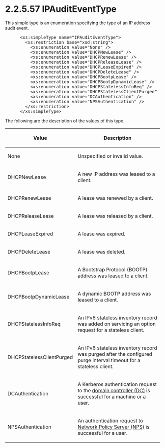 <html dir="LTR" xmlns:mshelp="http://msdn.microsoft.com/mshelp" xmlns:ddue="http://ddue.schemas.microsoft.com/authoring/2003/5" xmlns:xlink="http://www.w3.org/1999/xlink" xmlns:tool="http://www.microsoft.com/tooltip">
 <body>
 <div id="header">
 <h1 class="heading">2.2.5.57 IPAuditEventType</h1>
 </div>
 <div id="mainSection">
 <div id="mainBody">
 <div id="allHistory" class="saveHistory"></div>
 <div id="sectionSection0" class="section" name="collapseableSection">
 

<p>This simple type is an enumeration specifying the type of an
IP address audit event.</p>

<dl>
<dd>
<div><pre> &lt;xs:simpleType name=&quot;IPAuditEventType&quot;&gt;
   &lt;xs:restriction base=&quot;xsd:string&quot;&gt;
     &lt;xs:enumeration value=&quot;None&quot; /&gt;
     &lt;xs:enumeration value=&quot;DHCPNewLease&quot; /&gt;
     &lt;xs:enumeration value=&quot;DHCPRenewLease&quot; /&gt;
     &lt;xs:enumeration value=&quot;DHCPReleaseLease&quot; /&gt;
     &lt;xs:enumeration value=&quot;DHCPLeaseExpired&quot; /&gt;
     &lt;xs:enumeration value=&quot;DHCPDeleteLease&quot; /&gt;
     &lt;xs:enumeration value=&quot;DHCPBootpLease&quot; /&gt;
     &lt;xs:enumeration value=&quot;DHCPBootpDynamicLease&quot; /&gt;
     &lt;xs:enumeration value=&quot;DHCPStatelessInfoReq&quot; /&gt;
     &lt;xs:enumeration value=&quot;DHCPStatelessClientPurged&quot; /&gt;
     &lt;xs:enumeration value=&quot;DCAuthentication&quot; /&gt;
     &lt;xs:enumeration value=&quot;NPSAuthentication&quot; /&gt;
   &lt;/xs:restriction&gt;
 &lt;/xs:simpleType&gt;
</pre></div>
</dd></dl>

<p>The following are the description of the values of this
type.</p>

<table>
 <thead>
 <tr>
 <th>
 <p>Value</p>
 </th>
 <th>
 <p>Description</p>
 </th>
 </tr>
 </thead>
 <tr>
 <td>
 <p>None</p>
 </td>
 <td>
 <p>Unspecified or invalid value.</p>
 </td>
 </tr>
 <tr>
 <td>
 <p>DHCPNewLease</p>
 </td>
 <td>
 <p>A new IP address was leased to a client.</p>
 </td>
 </tr>
 <tr>
 <td>
 <p>DHCPRenewLease</p>
 </td>
 <td>
 <p>A lease was renewed by a client.</p>
 </td>
 </tr>
 <tr>
 <td>
 <p>DHCPReleaseLease</p>
 </td>
 <td>
 <p>A lease was released by a client.</p>
 </td>
 </tr>
 <tr>
 <td>
 <p>DHCPLeaseExpired</p>
 </td>
 <td>
 <p>A lease was expired.</p>
 </td>
 </tr>
 <tr>
 <td>
 <p>DHCPDeleteLease</p>
 </td>
 <td>
 <p>A lease was deleted.</p>
 </td>
 </tr>
 <tr>
 <td>
 <p>DHCPBootpLease</p>
 </td>
 <td>
 <p>A Bootstrap Protocol (BOOTP) address was leased to a
 client.</p>
 </td>
 </tr>
 <tr>
 <td>
 <p>DHCPBootpDynamicLease</p>
 </td>
 <td>
 <p>A dynamic BOOTP address was leased to a client.</p>
 </td>
 </tr>
 <tr>
 <td>
 <p>DHCPStatelessInfoReq</p>
 </td>
 <td>
 <p>An IPv6 stateless inventory record was added on
 servicing an option request for a stateless client.</p>
 </td>
 </tr>
 <tr>
 <td>
 <p>DHCPStatelessClientPurged</p>
 </td>
 <td>
 <p>An IPv6 stateless inventory record was purged after
 the configured purge interval timeout for a stateless client.</p>
 </td>
 </tr>
 <tr>
 <td>
 <p>DCAuthentication</p>
 </td>
 <td>
 <p>A Kerberos authentication request to the <a href="21b4a631-8f28-420f-822f-c5f879d5046e.md#gt_76a05049-3531-4abd-aec8-30e19954b4bd">domain controller (DC)</a> is
 successful for a machine or a user.</p>
 </td>
 </tr>
 <tr>
 <td>
 <p>NPSAuthentication</p>
 </td>
 <td>
 <p>An authentication request to <a href="21b4a631-8f28-420f-822f-c5f879d5046e.md#gt_7867c18b-a182-4ea1-8f7d-a2627f419c5e">Network Policy Server (NPS)</a>
 is successful for a user.</p>
 </td>
 </tr>
</table>

<p> </p>


 </div>
 </div>
 </div>
 </body>
</html>